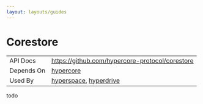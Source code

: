 ```yaml
---
layout: layouts/guides
---
```


# Corestore

<table class="module-table">
  <tr>
    <td class="row-name">API Docs</td>
    <td><a href="https://github.com/hypercore-protocol/corestore" class="external">https://github.com/hypercore-protocol/corestore</a></td>
  </tr>
  <tr>
    <td class="row-name">Depends On</td>
    <td>
      <a href="../hypercore/" title="hypercore">hypercore</a>
    </td>
  </tr>
  <tr>
    <td class="row-name">Used By</td>
    <td>
      <a href="../../hyperspace/" title="hyperspace">hyperspace</a>,
      <a href="../hyperdrive/" title="hyperdrive">hyperdrive</a>
    </td>
  </tr>
</table>

todo